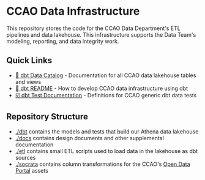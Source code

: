 # CCAO Data Infrastructure

This repository stores the code for the CCAO Data Department's ETL
pipelines and data lakehouse. This infrastructure supports the Data Team's
modeling, reporting, and data integrity work.

## Quick Links

- [:file_folder: dbt Data Catalog](https://ccao-data.github.io/data-architecture/#!/overview) -
  Documentation for all CCAO data lakehouse tables and views
- [:nut_and_bolt: dbt README](/dbt/README.md) - How to develop CCAO data
  infrastructure using dbt
- [:ballot_box_with_check: dbt Test Documentation](/dbt/tests/generic/README.md) -
  Definitions for CCAO generic dbt data tests

## Repository Structure

- [./dbt](./dbt) contains the models and tests that build our Athena data lakehouse
- [./docs](./docs) contains design documents and other supplemental documentation
- [./etl](./etl) contains small ETL scripts used to load data in the lakehouse as
  dbt sources
- [./socrata](./socrata) contains column transformations for the CCAO's
  [Open Data Portal](https://datacatalog.cookcountyil.gov/) assets
